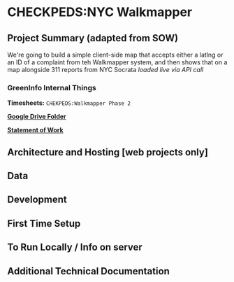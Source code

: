 # CHECKPEDS:NYC Walkmapper

## Project Summary (adapted from SOW)
We're going to build a simple client-side map that accepts either a latlng or an ID of a complaint from teh Walkmapper system, and then shows that on a map alongside 311 reports from NYC Socrata _loaded live via API call_

### GreenInfo Internal Things

**Timesheets:**  `CHEKPEDS:Walkmapper Phase 2`

[**Google Drive Folder**](https://drive.google.com/drive/folders/1r-1BhH087l6z-Tb_XRdIWlYI3kwRHdcG)

[**Statement of Work**](https://docs.google.com/spreadsheets/d/1oCblwfg2ddVrbfQ9TJFAMmPQSIvZvhh6VvCKcH9UIxQ/edit#gid=75779139)


## Architecture and Hosting [web projects only]

## Data

## Development

## First Time Setup

## To Run Locally / Info on server

## Additional Technical Documentation
